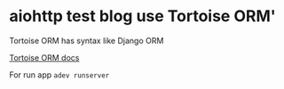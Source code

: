 # aiohttp test blog use Tortoise ORM'

Tortoise ORM has syntax like Django ORM

[Tortoise ORM docs](https://tortoise-orm.readthedocs.io/en/latest/index.html)

For run app `adev runserver`
